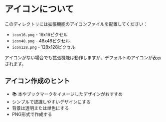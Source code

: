 # アイコンについて

このディレクトリには拡張機能のアイコンファイルを配置してください：

- `icon16.png` - 16x16ピクセル
- `icon48.png` - 48x48ピクセル  
- `icon128.png` - 128x128ピクセル

アイコンがない場合でも拡張機能は動作しますが、デフォルトのアイコンが表示されます。

## アイコン作成のヒント

- 📚 本やブックマークをイメージしたデザインがおすすめ
- シンプルで認識しやすいデザインにする
- 背景は透明または単色にする
- PNG形式で作成する
